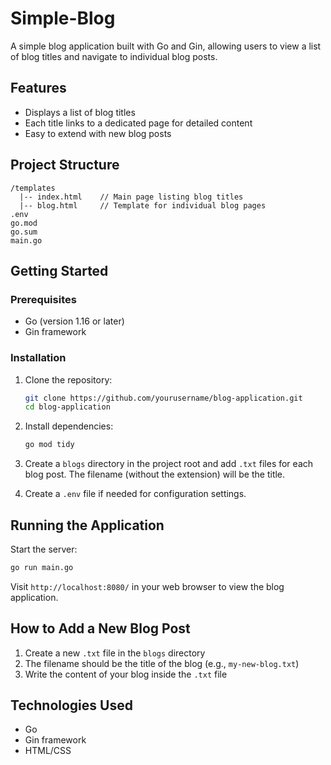 # Simple-Blog

A simple blog application built with Go and Gin, allowing users to view a list of blog titles and navigate to individual blog posts.

## Features

- Displays a list of blog titles
- Each title links to a dedicated page for detailed content
- Easy to extend with new blog posts

## Project Structure

```
/templates
  |-- index.html    // Main page listing blog titles
  |-- blog.html     // Template for individual blog pages
.env
go.mod
go.sum
main.go
```

## Getting Started

### Prerequisites

- Go (version 1.16 or later)
- Gin framework

### Installation

1. Clone the repository:
   ```bash
   git clone https://github.com/yourusername/blog-application.git
   cd blog-application
   ```

2. Install dependencies:
   ```bash
   go mod tidy
   ```

3. Create a `blogs` directory in the project root and add `.txt` files for each blog post. The filename (without the extension) will be the title.

4. Create a `.env` file if needed for configuration settings.

## Running the Application

Start the server:
```bash
go run main.go
```

Visit `http://localhost:8080/` in your web browser to view the blog application.

## How to Add a New Blog Post

1. Create a new `.txt` file in the `blogs` directory
2. The filename should be the title of the blog (e.g., `my-new-blog.txt`)
3. Write the content of your blog inside the `.txt` file

## Technologies Used

* Go
* Gin framework
* HTML/CSS

